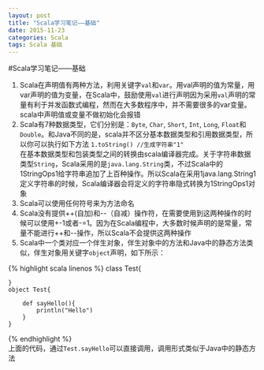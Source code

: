 ```yaml
---
layout: post
title: "Scala学习笔记——基础"
date: 2015-11-23
categories: Scala
tags: Scala 基础
---
```


#Scala学习笔记——基础

1. Scala在声明值有两种方法，利用关键字`val`和`var`。用val声明的值为常量，用var声明的值为变量，在Scala中，鼓励使用`val`进行声明因为采用`val`声明的常量有利于并发函数式编程，然而在大多数程序中，并不需要很多的var变量。scala中声明值或变量不做初始化会报错
2. Scala有7种数据类型，它们分别是：`Byte`, `Char`, `Short`, `Int`, `Long`, `Float`和`Double`。和Java不同的是，scala并不区分基本数据类型和引用数据类型，所以你可以执行如下方法
	`1.toString() //生成字符串"1" `
<br/>在基本数据类型和包装类型之间的转换由scala编译器完成。关于字符串数据类型`String`，Scala采用的是`java.lang.String`类，不过Scala中的1StringOps1给字符串追加了上百种操作。所以Scala在采用1java.lang.String1定义字符串的时候，Scala编译器会将定义的字符串隐式转换为1StringOps1对象
3. Scala可以使用任何符号来为方法命名
4. Scala没有提供++(自加)和--（自减）操作符，在需要使用到这两种操作的时候可以使用+-1或者-=1。因为在Scala编程中，大多数时候声明的是常量，常量不能进行++和--操作，所以Scala不会提供这两种操作
5. Scala中一个类对应一个伴生对象，伴生对象中的方法和Java中的静态方法类似，伴生对象用关键字`object`声明，如下所示：

{% highlight scala linenos %}
	class Test{
		
	}
	object Test{
		
		def sayHello(){
			println("Hello")
		}
	}
{% endhighlight %}
<br/>上面的代码，通过`Test.sayHello`可以直接调用，调用形式类似于Java中的静态方法
